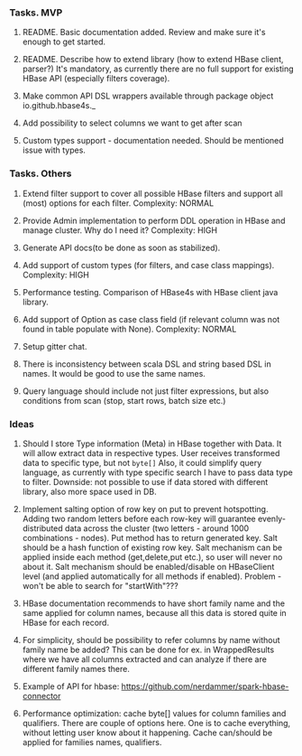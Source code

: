 ### Tasks. MVP

1. README. Basic documentation added. Review and make sure it's enough to get started.

2. README. Describe how to extend library (how to extend HBase client, parser?)
It's mandatory, as currently there are no full support for existing HBase API (especially filters coverage).

3. Make common API DSL wrappers available through package object io.github.hbase4s._ 

4. Add possibility to select columns we want to get after scan

5. Custom types support - documentation needed. Should be mentioned issue with types.

### Tasks. Others

1. Extend filter support to cover all possible HBase filters and support all (most) options for each filter.
Complexity: NORMAL

2. Provide Admin implementation to perform DDL operation in HBase and manage cluster.
Why do I need it?
Complexity: HIGH

3. Generate API docs(to be done as soon as stabilized).

4. Add support of custom types (for filters, and case class mappings).
Complexity: HIGH

5. Performance testing. Comparison of HBase4s with HBase client java library.

6. Add support of Option as case class field (if relevant column was not found in table populate with None).
Complexity: NORMAL

7. Setup gitter chat.

8. There is inconsistency between scala DSL and string based DSL in names. 
It would be good to use the same names. 

9. Query language should include not just filter expressions, but also conditions from scan (stop, start rows, batch size etc.)

### Ideas

1. Should I store Type information (Meta) in HBase together with Data.
It will allow extract data in respective types. 
User receives transformed data to specific type, but not `byte[]`
Also, it could simplify query language, as currently with type specific search I have to pass data type to filter.
Downside: not possible to use if data stored with different library, also more space used in DB.

2. Implement salting option of row key on put to prevent hotspotting.
 Adding two random letters before each row-key will guarantee evenly-distributed data across the cluster
 (two letters - around 1000 combinations - nodes).
 Put method has to return generated key. Salt should be a hash function of existing row key.
 Salt mechanism can be applied inside each method (get,delete,put etc.), so user will never no about it.
 Salt mechanism should be enabled/disable on HBaseClient level (and applied automatically for all methods if enabled).
 Problem - won't be able to search for "startWith"???

3. HBase documentation recommends to have short family name and the same applied for column names,
because all this data is stored quite in HBase for each record.

4. For simplicity, should be possibility to refer columns by name without family name be added?
This can be done for ex. in WrappedResults where we have all columns extracted and can analyze if there are different family names there.

5. Example of API for hbase: https://github.com/nerdammer/spark-hbase-connector

6. Performance optimization: cache byte[] values for column families and qualifiers.
There are couple of options here. One is to cache everything, without letting user know about it happening.
Cache can/should be applied for families names, qualifiers. 